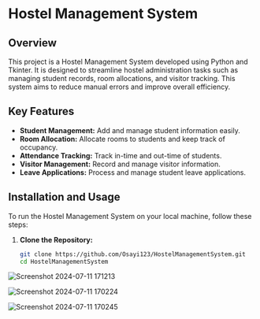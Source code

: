 # Hostel Management System

## Overview
This project is a Hostel Management System developed using Python and Tkinter. It is designed to streamline hostel administration tasks such as managing student records, room allocations, and visitor tracking. 
This system aims to reduce manual errors and improve overall efficiency.

## Key Features
- **Student Management:** Add and manage student information easily.
- **Room Allocation:** Allocate rooms to students and keep track of occupancy.
- **Attendance Tracking:** Track in-time and out-time of students.
- **Visitor Management:** Record and manage visitor information.
- **Leave Applications:** Process and manage student leave applications.


## Installation and Usage
To run the Hostel Management System on your local machine, follow these steps:

1. **Clone the Repository:**
   ```bash
   git clone https://github.com/Osayi123/HostelManagementSystem.git
   cd HostelManagementSystem

   
![Screenshot 2024-07-11 171213](https://github.com/user-attachments/assets/9462c108-9bee-4bbc-afd3-cca8b3b13794)

![Screenshot 2024-07-11 170224](https://github.com/user-attachments/assets/333c9588-511b-4b2b-82d1-5ac952f0f5f6)

![Screenshot 2024-07-11 170245](https://github.com/user-attachments/assets/ddb7600b-1f25-4df0-8494-386e275574c5)






